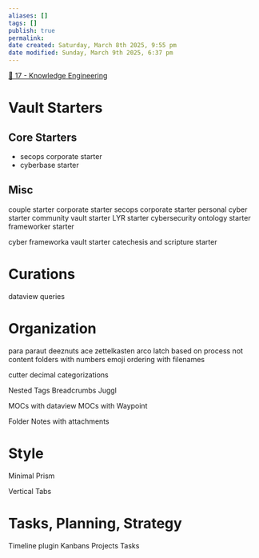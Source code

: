 ```yaml
---
aliases: []
tags: []
publish: true
permalink:
date created: Saturday, March 8th 2025, 9:55 pm
date modified: Sunday, March 9th 2025, 6:37 pm
---
```


[📁 17 - Knowledge Engineering](../📁%2017%20-%20Knowledge%20Engineering/📁%2017%20-%20Knowledge%20Engineering.md)

# Vault Starters

## Core Starters

- secops corporate starter
- cyberbase starter

## Misc

couple starter
corporate starter
secops corporate starter
personal cyber starter
community vault starter
LYR starter
cybersecurity ontology starter
frameworker starter

cyber frameworka vault starter
catechesis and scripture starter

# Curations

dataview queries

# Organization

para
paraut
deeznuts
ace
zettelkasten
arco
latch
based on process not content
folders with numbers
emoji ordering with filenames

cutter
decimal categorizations

Nested Tags
Breadcrumbs
Juggl

MOCs with dataview
MOCs with Waypoint

Folder Notes with attachments

# Style

Minimal
Prism

Vertical Tabs

# Tasks, Planning, Strategy

Timeline plugin
Kanbans
Projects
Tasks